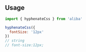 ## Usage

```javascript
import { hyphenateCss } from 'aliba'
```

```javascript
hyphenateCss({
  fontSize: '12px'
})
// string
// font-size:12px;
```

